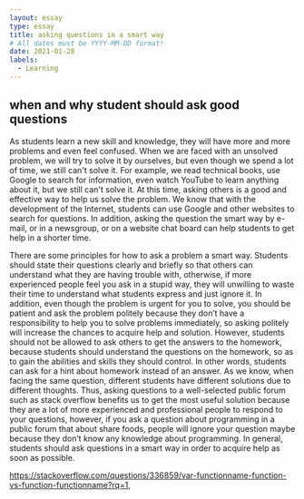 ```yaml
---
layout: essay
type: essay
title: asking questions in a smart way
# All dates must be YYYY-MM-DD format!
date: 2021-01-28
labels: 
  - Learning
---
```


## when and why student should ask good questions
    
As students learn a new skill and knowledge, they will have more and more problems and even feel confused. When we are faced with an unsolved problem, we will try to solve it by ourselves, but even though we spend a lot of time, we still can't solve it.  For example, we read technical books, use Google to search for information, even watch YouTube to learn anything about it, but we still can't solve it. At this time, asking others is a good and effective way to help us solve the problem. We know that with the development of the Internet, students can use Google and other websites to search for questions. In addition, asking the question the smart way by e-mail, or in a newsgroup, or on a website chat board can help students to get help in a shorter time.

There are some principles for how to ask a problem a smart way. Students should state their questions clearly and briefly so that others can understand what they are having trouble with, otherwise, if more experienced people feel you ask in a stupid way, they will unwilling to waste their time to understand what students express and just ignore it. In addition, even though the problem is urgent for you to solve, you should be patient and ask the problem politely because they don’t have a responsibility to help you to solve problems immediately, so asking politely will increase the chances to acquire help and solution. However, students should not be allowed to ask others to get the answers to the homework, because students should understand the questions on the homework, so as to gain the abilities and skills they should control. In other words, students can ask for a hint about homework instead of an answer. As we know, when facing the same question, different students have different solutions due to different thoughts. Thus, asking questions to a well-selected public forum such as stack overflow benefits us to get the most useful solution because they are a lot of more experienced and professional people to respond to your questions, however, if you ask a question about programming in a public forum that about share foods, people will ignore your question maybe because they don’t know any knowledge about programming. In general, students should ask questions in a smart way in order to acquire help as soon as possible.
    
https://stackoverflow.com/questions/336859/var-functionname-function-vs-function-functionname?rq=1,


